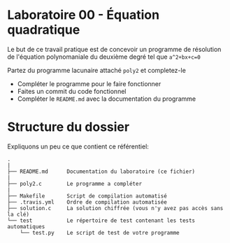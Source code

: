 # Laboratoire 00 - Équation quadratique

Le but de ce travail pratique est de concevoir un programme de résolution de l'équation polynomaniale du deuxième degré tel que `a^2+bx+c=0`

Partez du programme lacunaire attaché `poly2` et completez-le

- Compléter le programme pour le faire fonctionner
- Faites un commit du code fonctionnel
- Compléter le `README.md` avec la documentation du programme

# Structure du dossier

Expliquons un peu ce que contient ce référentiel: 

```
.
| 
├── README.md      Documentation du laboratoire (ce fichier)
|
├── poly2.c        Le programme a compléter
|
├── Makefile       Script de compilation automatisé   
├── .travis.yml    Ordre de compilation automatisée
├── solution.c     La solution chiffrée (vous n'y avez pas accès sans la clé)
└── test           Le répertoire de test contenant les tests automatiques
    └── test.py    Le script de test de votre programme
```
